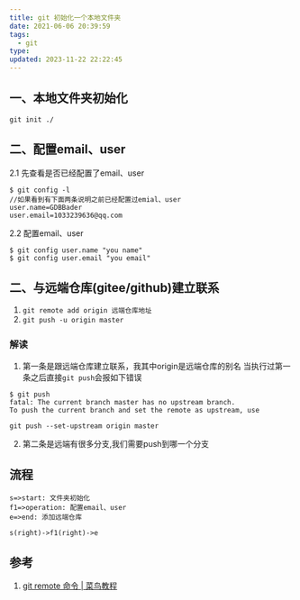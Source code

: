 ```yaml
---
title: git 初始化一个本地文件夹
date: 2021-06-06 20:39:59
tags:
  - git
type: 
updated: 2023-11-22 22:22:45
---
```



## 一、本地文件夹初始化
`git init ./`

## 二、配置email、user
2.1 先查看是否已经配置了email、user
```
$ git config -l
//如果看到有下面两条说明之前已经配置过emial、user
user.name=GDBBader          
user.email=1033239636@qq.com
```
2.2 配置email、user
```
$ git config user.name "you name"
$ git config user.email "you email"
```
<!--more-->
## 二、与远端仓库(gitee/github)建立联系

1. `git remote add origin 远端仓库地址`
2. `git push -u origin master`

### 解读

1. 第一条是跟远端仓库建立联系，我其中origin是远端仓库的别名
当执行过第一条之后直接`git push`会报如下错误
```
$ git push
fatal: The current branch master has no upstream branch.
To push the current branch and set the remote as upstream, use

git push --set-upstream origin master
```

2. 第二条是远端有很多分支,我们需要push到哪一个分支

## 流程
```flow
s=>start: 文件夹初始化
f1=>operation: 配置email、user
e=>end: 添加远端仓库

s(right)->f1(right)->e

```

## 参考

1. [git remote 命令 | 菜鸟教程](https://www.runoob.com/git/git-remote.html)
